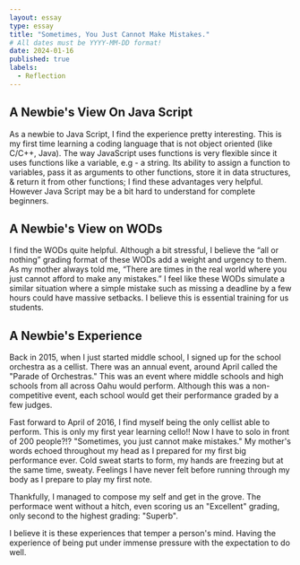 ```yaml
---
layout: essay
type: essay
title: "Sometimes, You Just Cannot Make Mistakes."
# All dates must be YYYY-MM-DD format!
date: 2024-01-16
published: true
labels:
  - Reflection
---
```


## A Newbie's View On Java Script

As a newbie to Java Script, I find the experience pretty interesting. This is my first time learning a coding language that is not object oriented (like C/C++, Java). The way JavaScript uses functions is very flexible since it uses functions like a variable, e.g - a string. Its ability to assign a function to variables, pass it as arguments to other functions, store it in data structures, & return it from other functions; I find these advantages very helpful. However Java Script may be a bit hard to understand for complete beginners.

## A Newbie's View on WODs

I find the WODs quite helpful. Although a bit stressful, I believe the “all or nothing” grading format of these WODs add a weight and urgency to them. As my mother always told me, “There are times in the real world where you just cannot afford to make any mistakes.” I feel like these WODs simulate a similar situation where a simple mistake such as missing a deadline by a few hours could have massive setbacks. I believe this is essential training for us students.

## A Newbie's Experience

Back in 2015, when I just started middle school, I signed up for the school orchestra as a cellist. There was an annual event, around April called the "Parade of Orchestras." This was an event where middle schools and high schools from all across Oahu would perform. Although this was a non-competitive event, each school would get their performance graded by a few judges. 

Fast forward to April of 2016, I find myself being the only cellist able to perform. This is only my first year learning cello!! Now I have to solo in front of 200 people?!? "Sometimes, you just cannot make mistakes." My mother's words echoed throughout my head as I prepared for my first big performance ever. Cold sweat starts to form, my hands are freezing but at the same time, sweaty. Feelings I have never felt before running through my body as I prepare to play my first note.

Thankfully, I managed to compose my self and get in the grove. The performace went without a hitch, even scoring us an "Excellent" grading, only second to the highest grading: "Superb".

I believe it is these experiences that temper a person's mind. Having the experience of being put under immense pressure with the expectation to do well. 
